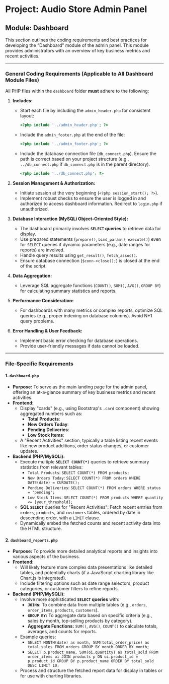 # Project: Audio Store Admin Panel

## Module: Dashboard

This section outlines the coding requirements and best practices for developing the "Dashboard" module of the admin panel. This module provides administrators with an overview of key business metrics and recent activities.

---

### General Coding Requirements (Applicable to All Dashboard Module Files)

All PHP files within the `dashboard` folder **must** adhere to the following:

1.  **Includes:**
    * Start each file by including the `admin_header.php` for consistent layout:
        ```php
        <?php include '../admin_header.php'; ?>
        ```
    * Include the `admin_footer.php` at the end of the file:
        ```php
        <?php include '../admin_footer.php'; ?>
        ```
    * Include the database connection file (`db_connect.php`). Ensure the path is correct based on your project structure (e.g., `../db_connect.php` if `db_connect.php` is in the parent directory).
        ```php
        <?php include '../db_connect.php'; ?>
        ```

2.  **Session Management & Authorization:**
    * Initiate session at the very beginning (`<?php session_start(); ?>`).
    * Implement robust checks to ensure the user is logged in and authorized to access dashboard information. Redirect to `login.php` if unauthorized.

3.  **Database Interaction (MySQLi Object-Oriented Style):**
    * The dashboard primarily involves **`SELECT` queries** to retrieve data for display.
    * Use prepared statements (`prepare()`, `bind_param()`, `execute()`) even for `SELECT` queries if dynamic parameters (e.g., date ranges for reports) are involved.
    * Handle query results using `get_result()`, `fetch_assoc()`.
    * Ensure database connection (`$conn->close();`) is closed at the end of the script.

4.  **Data Aggregation:**
    * Leverage SQL aggregate functions (`COUNT()`, `SUM()`, `AVG()`, `GROUP BY`) for calculating summary statistics and reports.

5.  **Performance Consideration:**
    * For dashboards with many metrics or complex reports, optimize SQL queries (e.g., proper indexing on database columns). Avoid N+1 query problems.

6.  **Error Handling & User Feedback:**
    * Implement basic error checking for database operations.
    * Provide user-friendly messages if data cannot be loaded.

---

### File-Specific Requirements

#### 1. `dashboard.php`

* **Purpose:** To serve as the main landing page for the admin panel, offering an at-a-glance summary of key business metrics and recent activities.
* **Frontend:**
    * Display "cards" (e.g., using Bootstrap's `.card` component) showing aggregated numbers such as:
        * **Total Products**: 
        * **New Orders Today**: 
        * **Pending Deliveries**: 
        * **Low Stock Items**: 
    * A "Recent Activities" section, typically a table listing recent events like new product additions, order status changes, or customer updates.
* **Backend (PHP/MySQLi):**
    * Execute multiple **`SELECT COUNT(*)`** queries to retrieve summary statistics from relevant tables:
        * `Total Products`: `SELECT COUNT(*) FROM products;`
        * `New Orders Today`: `SELECT COUNT(*) FROM orders WHERE DATE(date) = CURDATE();`
        * `Pending Deliveries`: `SELECT COUNT(*) FROM orders WHERE status = 'pending';`
        * `Low Stock Items`: `SELECT COUNT(*) FROM products WHERE quantity <= [your_threshold];`
    * **SQL `SELECT`** queries for "Recent Activities": Fetch recent entries from `orders`, `products`, and `customers` tables, ordered by date in descending order, with a `LIMIT` clause.
    * Dynamically embed the fetched counts and recent activity data into the HTML structure.

#### 2. `dashboard_reports.php`

* **Purpose:** To provide more detailed analytical reports and insights into various aspects of the business.
* **Frontend:**
    * Will likely feature more complex data presentations like detailed tables, and potentially charts (if a JavaScript charting library like Chart.js is integrated).
    * Include filtering options such as date range selectors, product categories, or customer filters to refine reports.
* **Backend (PHP/MySQLi):**
    * Involve more sophisticated **`SELECT` queries** with:
        * **`JOIN`s:** To combine data from multiple tables (e.g., `orders`, `order_items`, `products`, `customers`).
        * **`GROUP BY`:** To aggregate data based on specific criteria (e.g., sales by month, top-selling products by category).
        * **Aggregate Functions:** `SUM()`, `AVG()`, `COUNT()` to calculate totals, averages, and counts for reports.
    * Example queries:
        * `SELECT MONTH(date) as month, SUM(total_order_price) as total_sales FROM orders GROUP BY month ORDER BY month;`
        * `SELECT p.product_name, SUM(oi.quantity) as total_sold FROM order_items oi JOIN products p ON oi.product_id = p.product_id GROUP BY p.product_name ORDER BY total_sold DESC LIMIT 10;`
    * Process and structure the fetched report data for display in tables or for use with charting libraries.
